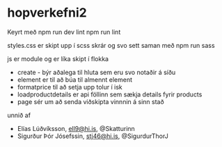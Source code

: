 # hopverkefni2

Keyrt með 
npm run dev
lint
npm run lint

styles.css er skipt upp í scss skrár og svo sett saman með npm run sass

js er module og er líka skipt í flokka
* create - býr aðalega til hluta sem eru svo notaðir á síðu
* element er til að búa til almennt element
* formatprice til að setja upp tolur í isk
* loadproductdetails er api föllinn sem sækja details fyrir products
* page sér um að senda viðskipta vinnnin á sinn stað

unnið af
* Elías Lúðvíksson, ell9@hi.is, @Skatturinn
* Sigurður Þór Jósefssin, stj46@hi.is, @SigurdurThorJ

